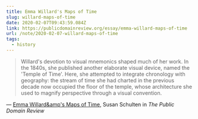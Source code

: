 ```yaml
---
title: Emma Willard's Maps of Time
slug: willard-maps-of-time
date: 2020-02-07T09:43:59.084Z
link: https://publicdomainreview.org/essay/emma-willard-maps-of-time
url: /note/2020-02-07-willard-maps-of-time
tags:
  - history
---
```


> Willard's devotion to visual mnemonics shaped much of her work. In the 1840s, she published another elaborate visual device, named the 'Temple of Time'. Here, she attempted to integrate chronology with geography: the stream of time she had charted in the previous decade now occupied the floor of the temple, whose architecture she used to magnify perspective through a visual convention.

&mdash; [Emma Willard&amp's Maps of Time](https://publicdomainreview.org/essay/emma-willard-maps-of-time), Susan Schulten in _The Public Domain Review_
